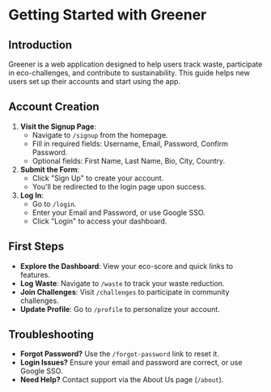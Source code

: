 # Getting Started with Greener

## Introduction
Greener is a web application designed to help users track waste, participate in eco-challenges, and contribute to sustainability. This guide helps new users set up their accounts and start using the app.

## Account Creation
1. **Visit the Signup Page**:
   - Navigate to `/signup` from the homepage.
   - Fill in required fields: Username, Email, Password, Confirm Password.
   - Optional fields: First Name, Last Name, Bio, City, Country.
2. **Submit the Form**:
   - Click "Sign Up" to create your account.
   - You'll be redirected to the login page upon success.
3. **Log In**:
   - Go to `/login`.
   - Enter your Email and Password, or use Google SSO.
   - Click "Login" to access your dashboard.

## First Steps
- **Explore the Dashboard**: View your eco-score and quick links to features.
- **Log Waste**: Navigate to `/waste` to track your waste reduction.
- **Join Challenges**: Visit `/challenges` to participate in community challenges.
- **Update Profile**: Go to `/profile` to personalize your account.

## Troubleshooting
- **Forgot Password?** Use the `/forgot-password` link to reset it.
- **Login Issues?** Ensure your email and password are correct, or use Google SSO.
- **Need Help?** Contact support via the About Us page (`/about`).